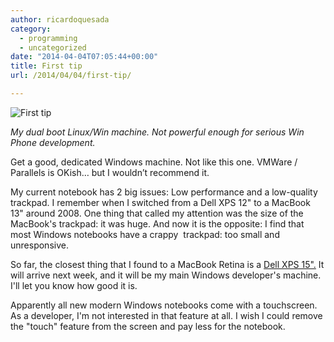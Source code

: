 ```yaml
---
author: ricardoquesada
category:
  - programming
  - uncategorized
date: "2014-04-04T07:05:44+00:00"
title: First tip
url: /2014/04/04/first-tip/

---
```

![First tip](/wp-content/uploads/2014/04/tumblr_n3ijgp32fb1txa55no1_1280.jpg)

*My dual boot Linux/Win machine. Not powerful enough for serious Win Phone development.*

Get a good, dedicated Windows machine. Not like this one. VMWare / Parallels is OKish… but I wouldn’t recommend it.

My current notebook has 2 big issues: Low performance and a low-quality trackpad. I remember when I switched from a Dell XPS 12" to a MacBook 13" around 2008. One thing that called my attention was the size of the MacBook's trackpad: it was huge. And now it is the opposite: I find that most Windows notebooks have a crappy  trackpad: too small and unresponsive.

So far, the closest thing that I found to a MacBook Retina is a [Dell XPS 15".](http://www.microsoftstore.com/store/msusa/en_US/pdp/productID.288730000) It will arrive next week, and it will be my main Windows developer's machine. I'll let you know how good it is.

Apparently all new modern Windows notebooks come with a touchscreen. As a developer, I'm not interested in that feature at all. I wish I could remove the "touch" feature from the screen and pay less for the notebook.
